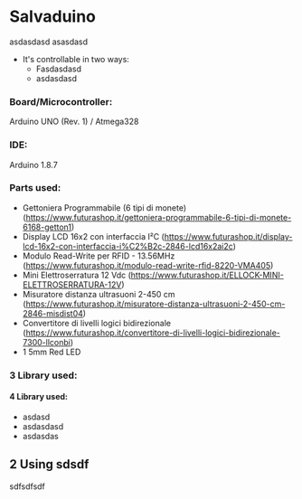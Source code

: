 # Salvaduino
asdasdasd
asasdasd

* It's controllable in two ways:
    * Fasdasdasd
    * asdasdasd

### Board/Microcontroller:
Arduino UNO (Rev. 1) / Atmega328
	
### IDE:
Arduino 1.8.7

### Parts used:
* Gettoniera Programmabile (6 tipi di monete) (https://www.futurashop.it/gettoniera-programmabile-6-tipi-di-monete-6168-getton1)
* Display LCD 16x2 con interfaccia I²C (https://www.futurashop.it/display-lcd-16x2-con-interfaccia-i%C2%B2c-2846-lcd16x2ai2c)
* Modulo Read-Write per RFID - 13.56MHz (https://www.futurashop.it/modulo-read-write-rfid-8220-VMA405)
* Mini Elettroserratura 12 Vdc (https://www.futurashop.it/ELLOCK-MINI-ELETTROSERRATURA-12V)
* Misuratore distanza ultrasuoni 2-450 cm (https://www.futurashop.it/misuratore-distanza-ultrasuoni-2-450-cm-2846-misdist04)
* Convertitore di livelli logici bidirezionale (https://www.futurashop.it/convertitore-di-livelli-logici-bidirezionale-7300-llconbi)
* 1 5mm Red LED

### 3 Library used:

#### 4 Library used:
* asdasd
* asdasdasd
* asdasdas

## 2 Using sdsdf
sdfsdfsdf